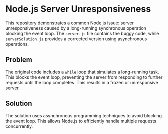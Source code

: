 # Node.js Server Unresponsiveness

This repository demonstrates a common Node.js issue: server unresponsiveness caused by a long-running synchronous operation blocking the event loop. The `server.js` file contains the buggy code, while `serverSolution.js` provides a corrected version using asynchronous operations.

## Problem

The original code includes a `while` loop that simulates a long-running task.  This blocks the event loop, preventing the server from responding to further requests until the loop completes. This results in a frozen or unresponsive server.

## Solution

The solution uses asynchronous programming techniques to avoid blocking the event loop.  This allows Node.js to efficiently handle multiple requests concurrently.